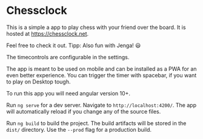 # Chessclock

This is a simple a app to play chess with your friend over the board. It is hosted at https://chessclock.net. 

Feel free to check it out. Tipp: Also fun with Jenga! :smiley:

The timecontrols are configurable in the settings.

The app is meant to be used on mobile and can be installed as a PWA for an even better experience. You can trigger the
timer with spacebar, if you want to play on Desktop tough.

To run this app you will need angular version 10+.



Run `ng serve` for a dev server. Navigate to `http://localhost:4200/`. The app will automatically reload if you change
any of the source files. 

Run `ng build` to build the project. The build artifacts will be stored in the `dist/`
directory. Use the `--prod` flag for a production build.

